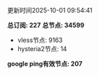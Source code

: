 更新时间2025-10-01 09:54:41

**总订阅: 227**
**总节点: 34599**
- vless节点: 9163
- hysteria2节点: 14

**google ping有效节点: 207**
